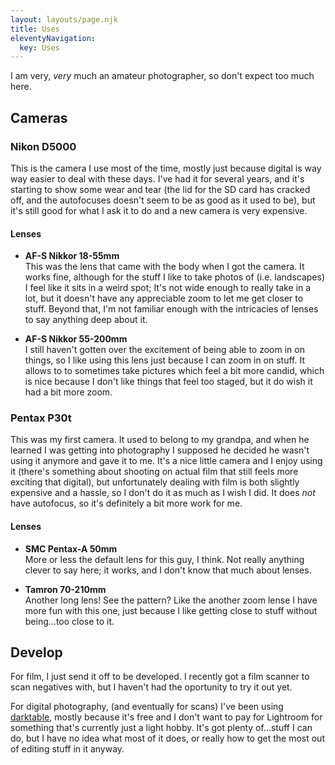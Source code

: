 ```yaml
---
layout: layouts/page.njk
title: Uses
eleventyNavigation:
  key: Uses
---
```


I am very, _very_ much an amateur photographer, so don't expect too much here.

## Cameras

### Nikon D5000

This is the camera I use most of the time, mostly just because digital is way way easier to deal with these days.
I've had it for several years, and it's starting to show some wear and tear (the lid for the SD card has cracked off, and the autofocuses doesn't seem to be as good as it used to be), but it's still good for what I ask it to do and a new camera is very expensive.

#### Lenses

 - **AF-S Nikkor 18-55mm**  
    This was the lens that came with the body when I got the camera.
    It works fine, although for the stuff I like to take photos of (i.e. landscapes) I feel like it sits in a weird spot;
    It's not wide enough to really take in a lot, but it doesn't have any appreciable zoom to let me get closer to stuff.
    Beyond that, I'm not familiar enough with the intricacies of lenses to say anything deep about it.

 - **AF-S Nikkor 55-200mm**  
    I still haven't gotten over the excitement of being able to zoom in on things, so I like using this lens just because I can zoom in on stuff.
    It allows to to sometimes take pictures which feel a bit more candid, which is nice because I don't like things that feel too staged, but it do wish it had a bit more zoom.

### Pentax P30t

This was my first camera.
It used to belong to my grandpa, and when he learned I was getting into photography I supposed he decided he wasn't using it anymore and gave it to me.
It's a nice little camera and I enjoy using it (there's something about shooting on actual film that still feels more exciting that digital), but unfortunately dealing with film is both slightly expensive and a hassle, so I don't do it as much as I wish I did.
It does _not_ have autofocus, so it's definitely a bit more work for me.

#### Lenses

 - **SMC Pentax-A 50mm**  
    More or less the default lens for this guy, I think.
    Not really anything clever to say here; it works, and I don't know that much about lenses.

 - **Tamron 70-210mm**  
    Another long lens!
    See the pattern?
    Like the another zoom lense I have more fun with this one, just because I like getting close to stuff without being...too close to it.

## Develop

For film, I just send it off to be developed.
I recently got a film scanner to scan negatives with, but I haven't had the oportunity to try it out yet.

For digital photography, (and eventually for scans) I've been using [darktable](https://www.darktable.org/), mostly because it's free and I don't want to pay for Lightroom for something that's currently just a light hobby.
It's got plenty of...stuff I can do, but I have no idea what most of it does, or really how to get the most out of editing stuff in it anyway.